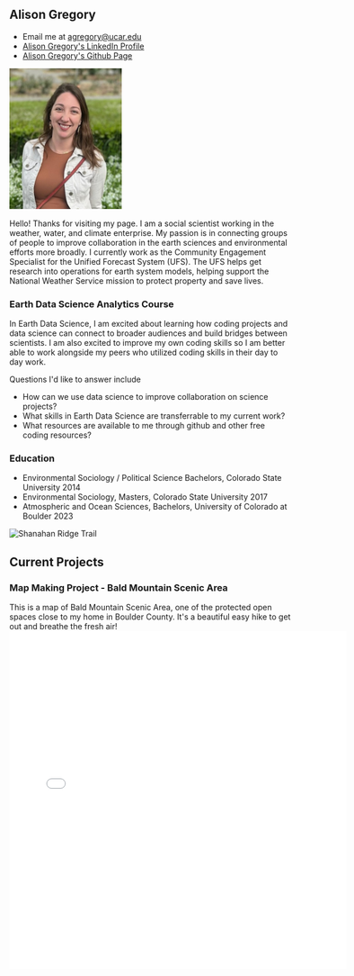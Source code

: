 ## Alison Gregory 
- Email me at agregory@ucar.edu
- [Alison Gregory's LinkedIn Profile](https://www.linkedin.com/in/alison-gregory/)
- [Alison Gregory's Github Page](https://github.com/algrego/algrego.github.io)

<img src="img/headshot.jpeg" width="200" height="250">

Hello! Thanks for visiting my page. I am a social scientist working in the weather, water, and climate enterprise. My passion is in connecting groups of people to improve collaboration in the earth sciences and environmental efforts more broadly. I currently work as the Community Engagement Specialist for the Unified Forecast System (UFS). The UFS helps get research into operations for earth system models, helping support the National Weather Service mission to protect property and save lives.


### **Earth Data Science Analytics Course**

In Earth Data Science, I am excited about learning how coding projects and data science can connect to broader audiences and build bridges between scientists. I am also excited to improve my own coding skills so I am better able to work alongside my peers who utilized coding skills in their day to day work.

Questions I'd like to answer include
- How can we use data science to improve collaboration on science projects?
- What skills in Earth Data Science are transferrable to my current work?
- What resources are available to me through github and other free coding resources?



### **Education**
- Environmental Sociology / Political Science Bachelors, Colorado State University 2014
- Environmental Sociology, Masters, Colorado State University 2017
- Atmospheric and Ocean Sciences, Bachelors, University of Colorado at Boulder 2023

![Shanahan Ridge Trail](https://richwolf.wordpress.com/wp-content/uploads/2015/07/shanahan-ridge-with-bergamot-3-10x5.jpg)

## **Current Projects**


### **Map Making Project - Bald Mountain Scenic Area**
This is a map of Bald Mountain Scenic Area, one of the protected open spaces close to my home in Boulder County. It's a beautiful easy hike to get out and breathe the fresh air!
<embed type="text/html" src="img/bald.html" width="600" height="600">
